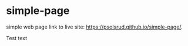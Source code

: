 # simple-page
simple web page
link to live site: https://psolsrud.github.io/simple-page/.

Test text
